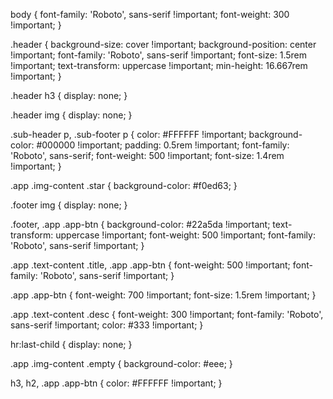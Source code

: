 body {
  font-family: 'Roboto', sans-serif !important;
  font-weight: 300 !important;
}

.header {
  background-size: cover !important;
  background-position: center !important;
  font-family: 'Roboto', sans-serif !important;
  font-size: 1.5rem !important;
  text-transform: uppercase !important;
  min-height: 16.667rem !important;
}

.header h3 {
  display: none;
}

.header img {
  display: none;
}

.sub-header p, .sub-footer p {
  color: #FFFFFF !important;
  background-color: #000000 !important;
  padding: 0.5rem !important;
  font-family: 'Roboto', sans-serif;
  font-weight: 500 !important;
  font-size: 1.4rem !important;
}

.app .img-content .star {
  background-color: #f0ed63;
}

.footer img {
  display: none;
}

.footer, .app .app-btn {
  background-color: #22a5da !important;
  text-transform: uppercase !important;
  font-weight: 500 !important;
  font-family: 'Roboto', sans-serif !important;
}

.app .text-content .title, .app .app-btn {
  font-weight: 500 !important;
  font-family: 'Roboto', sans-serif !important; 
}

.app .app-btn {
  font-weight: 700 !important;
  font-size: 1.5rem !important;
}

.app .text-content .desc {
  font-weight: 300 !important;
  font-family: 'Roboto', sans-serif !important;
  color: #333 !important;
}

hr:last-child {
  display: none;
}

.app .img-content .empty {
  background-color: #eee;
}

h3, h2, .app .app-btn {
  color: #FFFFFF !important;
}
